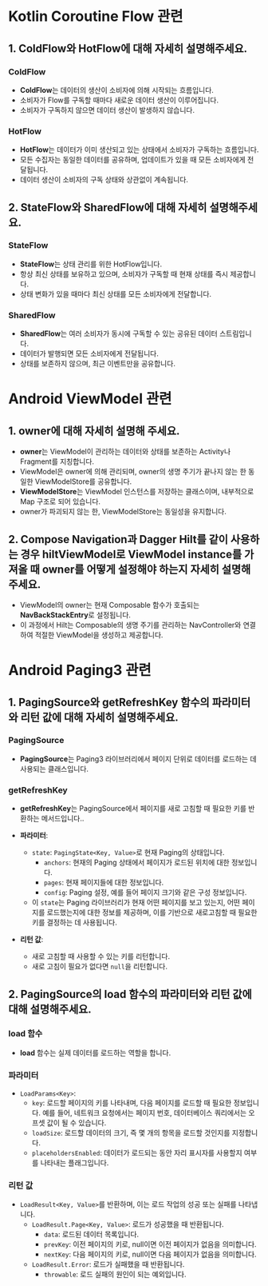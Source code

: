 # Kotlin Coroutine Flow 관련

## 1. ColdFlow와 HotFlow에 대해 자세히 설명해주세요.

### ColdFlow
- **ColdFlow**는 데이터의 생산이 소비자에 의해 시작되는 흐름입니다.
- 소비자가 Flow를 구독할 때마다 새로운 데이터 생산이 이루어집니다.
- 소비자가 구독하지 않으면 데이터 생산이 발생하지 않습니다.

### HotFlow
- **HotFlow**는 데이터가 이미 생산되고 있는 상태에서 소비자가 구독하는 흐름입니다.
- 모든 수집자는 동일한 데이터를 공유하며, 업데이트가 있을 때 모든 소비자에게 전달됩니다.
- 데이터 생산이 소비자의 구독 상태와 상관없이 계속됩니다.

## 2. StateFlow와 SharedFlow에 대해 자세히 설명해주세요.

### StateFlow
- **StateFlow**는 상태 관리를 위한 HotFlow입니다.
- 항상 최신 상태를 보유하고 있으며, 소비자가 구독할 때 현재 상태를 즉시 제공합니다.
- 상태 변화가 있을 때마다 최신 상태를 모든 소비자에게 전달합니다.

### SharedFlow
- **SharedFlow**는 여러 소비자가 동시에 구독할 수 있는 공유된 데이터 스트림입니다.
- 데이터가 발행되면 모든 소비자에게 전달됩니다.
- 상태를 보존하지 않으며, 최근 이벤트만을 공유합니다.

# Android ViewModel 관련

## 1. owner에 대해 자세히 설명해 주세요.

- **owner**는 ViewModel이 관리하는 데이터와 상태를 보존하는 Activity나 Fragment를 지칭합니다.
- ViewModel은 owner에 의해 관리되며, owner의 생명 주기가 끝나지 않는 한 동일한 ViewModelStore를 공유합니다.
- **ViewModelStore**는 ViewModel 인스턴스를 저장하는 클래스이며, 내부적으로 Map 구조로 되어 있습니다.
- owner가 파괴되지 않는 한, ViewModelStore는 동일성을 유지합니다.

## 2. Compose Navigation과 Dagger Hilt를 같이 사용하는 경우 hiltViewModel로 ViewModel instance를 가져올 때 owner를 어떻게 설정해야 하는지 자세히 설명해주세요.

- ViewModel의 owner는 현재 Composable 함수가 호출되는 **NavBackStackEntry**로 설정됩니다.
- 이 과정에서 Hilt는 Composable의 생명 주기를 관리하는 NavController와 연결하여 적절한 ViewModel을 생성하고 제공합니다.

# Android Paging3 관련

## 1. PagingSource와 getRefreshKey 함수의 파라미터와 리턴 값에 대해 자세히 설명해주세요.

### PagingSource
- **PagingSource**는 Paging3 라이브러리에서 페이지 단위로 데이터를 로드하는 데 사용되는 클래스입니다.

### getRefreshKey
- **getRefreshKey**는 PagingSource에서 페이지를 새로 고침할 때 필요한 키를 반환하는 메서드입니다..

- **파라미터**:
  - `state`: `PagingState<Key, Value>`로 현재 Paging의 상태입니다.
    - `anchors`: 현재의 Paging 상태에서 페이지가 로드된 위치에 대한 정보입니다.
    - `pages`: 현재 페이지들에 대한 정보입니다.
    - `config`: Paging 설정, 예를 들어 페이지 크기와 같은 구성 정보입니다.
  - 이 `state`는 Paging 라이브러리가 현재 어떤 페이지를 보고 있는지, 어떤 페이지를 로드했는지에 대한 정보를 제공하며, 이를 기반으로 새로고침할 때 필요한 키를 결정하는 데 사용됩니다.

- **리턴 값**:
  - 새로 고침할 때 사용할 수 있는 키를 리턴합니다.
  - 새로 고침이 필요가 없다면 `null`을 리턴합니다.

## 2. PagingSource의 load 함수의 파라미터와 리턴 값에 대해 설명해주세요.

### load 함수
- **load** 함수는 실제 데이터를 로드하는 역할을 합니다.

### 파라미터
- `LoadParams<Key>`:
  - `key`: 로드할 페이지의 키를 나타내며, 다음 페이지를 로드할 때 필요한 정보입니다. 예를 들어, 네트워크 요청에서는 페이지 번호, 데이터베이스 쿼리에서는 오프셋 값이 될 수 있습니다.
  - `loadSize`: 로드할 데이터의 크기, 즉 몇 개의 항목을 로드할 것인지를 지정합니다.
  - `placeholdersEnabled`: 데이터가 로드되는 동안 자리 표시자를 사용할지 여부를 나타내는 플래그입니다.

### 리턴 값
- `LoadResult<Key, Value>`를 반환하며, 이는 로드 작업의 성공 또는 실패를 나타냅니다.
  - `LoadResult.Page<Key, Value>`: 로드가 성공했을 때 반환됩니다.
    - `data`: 로드된 데이터 목록입니다.
    - `prevKey`: 이전 페이지의 키로, null이면 이전 페이지가 없음을 의미합니다.
    - `nextKey`: 다음 페이지의 키로, null이면 다음 페이지가 없음을 의미합니다.
  - `LoadResult.Error`: 로드가 실패했을 때 반환됩니다.
    - `throwable`: 로드 실패의 원인이 되는 예외입니다.
